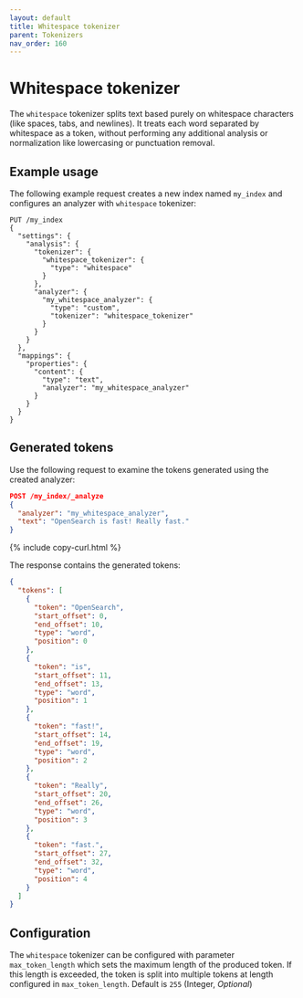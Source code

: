 ```yaml
---
layout: default
title: Whitespace tokenizer
parent: Tokenizers
nav_order: 160
---
```


# Whitespace tokenizer

The `whitespace` tokenizer splits text based purely on whitespace characters (like spaces, tabs, and newlines). It treats each word separated by whitespace as a token, without performing any additional analysis or normalization like lowercasing or punctuation removal.

## Example usage

The following example request creates a new index named `my_index` and configures an analyzer with `whitespace` tokenizer:

```
PUT /my_index
{
  "settings": {
    "analysis": {
      "tokenizer": {
        "whitespace_tokenizer": {
          "type": "whitespace"
        }
      },
      "analyzer": {
        "my_whitespace_analyzer": {
          "type": "custom",
          "tokenizer": "whitespace_tokenizer"
        }
      }
    }
  },
  "mappings": {
    "properties": {
      "content": {
        "type": "text",
        "analyzer": "my_whitespace_analyzer"
      }
    }
  }
}
```

## Generated tokens

Use the following request to examine the tokens generated using the created analyzer:

```json
POST /my_index/_analyze
{
  "analyzer": "my_whitespace_analyzer",
  "text": "OpenSearch is fast! Really fast."
}
```
{% include copy-curl.html %}

The response contains the generated tokens:

```json
{
  "tokens": [
    {
      "token": "OpenSearch",
      "start_offset": 0,
      "end_offset": 10,
      "type": "word",
      "position": 0
    },
    {
      "token": "is",
      "start_offset": 11,
      "end_offset": 13,
      "type": "word",
      "position": 1
    },
    {
      "token": "fast!",
      "start_offset": 14,
      "end_offset": 19,
      "type": "word",
      "position": 2
    },
    {
      "token": "Really",
      "start_offset": 20,
      "end_offset": 26,
      "type": "word",
      "position": 3
    },
    {
      "token": "fast.",
      "start_offset": 27,
      "end_offset": 32,
      "type": "word",
      "position": 4
    }
  ]
}
```

## Configuration

The `whitespace` tokenizer can be configured with parameter `max_token_length` which sets the maximum length of the produced token. If this length is exceeded, the token is split into multiple tokens at length configured in `max_token_length`. Default is `255` (Integer, _Optional_)

